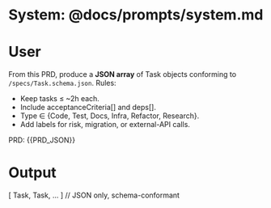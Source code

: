 # System: @docs/prompts/system.md

# User
From this PRD, produce a **JSON array** of Task objects conforming to `/specs/Task.schema.json`.
Rules:
- Keep tasks ≤ ~2h each.
- Include acceptanceCriteria[] and deps[].
- Type ∈ {Code, Test, Docs, Infra, Refactor, Research}.
- Add labels for risk, migration, or external-API calls.

PRD:
{{PRD_JSON}}

# Output
[ Task, Task, ... ] // JSON only, schema-conformant

